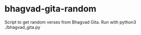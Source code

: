 # bhagvad-gita-random

Script to get random verses from Bhagvad Gita.
Run with python3 ./bhagvad_gita.py
